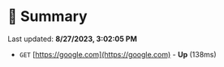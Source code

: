 # 📖 Summary
Last updated: **8/27/2023, 3:02:05 PM**

- `GET` [https://google.com](https://google.com) - **Up** (138ms)
